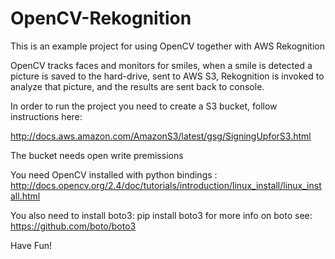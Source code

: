 # OpenCV-Rekognition

This is an example project for using OpenCV together with AWS Rekognition


OpenCV tracks faces and monitors for smiles, when a smile is detected a picture is saved to the hard-drive, sent to AWS S3, Rekognition is invoked to analyze that picture, and the results are sent back to console.  

In order to run the project you need to create a S3 bucket, follow instructions here: 

http://docs.aws.amazon.com/AmazonS3/latest/gsg/SigningUpforS3.html

The bucket needs open write premissions 


You need OpenCV installed with python bindings : http://docs.opencv.org/2.4/doc/tutorials/introduction/linux_install/linux_install.html

You also need to install boto3: pip install boto3 
for more info on boto see: https://github.com/boto/boto3

Have Fun!

